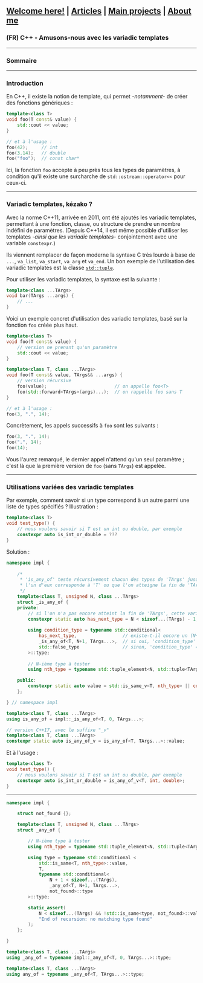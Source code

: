 ## [Welcome here!](https://vpenando.github.io) | [Articles](https://vpenando.github.io/articles.html) | [Main projects](https://vpenando.github.io/projects.html) | [About me](https://vpenando.github.io/about.html)

### (FR) C++ - Amusons-nous avec les variadic templates

---

### Sommaire

---

### Introduction
En C++, il existe la notion de template, qui permet *-notamment-* de créer des fonctions génériques :
```cpp
template<class T>
void foo(T const& value) {
    std::cout << value;
}

// et à l'usage :
foo(42);     // int
foo(3.14);   // double
foo("foo");  // const char*
```
Ici, la fonction `foo` accepte à peu près tous les types de paramètres, à condition qu'il existe une surcharche de `std::ostream::operator<<` pour ceux-ci.

---

### Variadic templates, kézako ?
Avec la norme C++11, arrivée en 2011, ont été ajoutés les variadic templates, permettant à une fonction, classe, ou structure de prendre un nombre indéfini de paramètres. (Depuis C++14, il est même possible d'utiliser les templates *-ainsi que les variadic templates-* conjointement avec une variable `constexpr`.)

Ils viennent remplacer de façon moderne la syntaxe C très lourde à base de `...`, `va_list`, `va_start`, `va_arg` et `va_end`.
Un bon exemple de l'utilisation des variadic templates est la classe [`std::tuple`](https://en.cppreference.com/w/cpp/utility/tuple).

Pour utiliser les variadic templates, la syntaxe est la suivante :
```cpp
template<class ...TArgs>
void bar(TArgs ...args) {
    // ...
}
```
Voici un exemple concret d'utilisation des variadic templates, basé sur la fonction `foo` créée plus haut.
```cpp
template<class T>
void foo(T const& value) {
    // version ne prenant qu'un paramètre
    std::cout << value;
}

template<class T, class ...TArgs>
void foo(T const& value, TArgs&& ...args) {
    // version récursive
    foo(value);                         // on appelle foo<T>
    foo(std::forward<TArgs>(args)...);  // on rappelle foo sans T
}

// et à l'usage :
foo(3, ".", 14);
```
Concrètement, les appels successifs à `foo` sont les suivants :
```cpp
foo(3, ".", 14);
foo(".", 14);
foo(14);
```
Vous l'aurez remarqué, le dernier appel n'attend qu'un seul paramètre ; c'est là que la première version de `foo` (sans `TArgs`) est appelée.

---

### Utilisations variées des variadic templates
Par exemple, comment savoir si un type correspond à un autre parmi une liste de types spécifiés ? Illustration :
```cpp
template<class T>
void test_type() {
    // nous voulons savoir si T est un int ou double, par exemple
    constexpr auto is_int_or_double = ???
}
```
Solution :
```cpp
namespace impl {
    
    /*
     * 'is_any_of' teste récursivement chacun des types de 'TArgs' jusqu'à-ce que
     * l'un d'eux corresponde à 'T' ou que l'on atteigne la fin de 'TArgs'.
     */
    template<class T, unsigned N, class ...TArgs>
    struct _is_any_of {
    private:
        // si l'on n'a pas encore atteint la fin de 'TArgs', cette variable vaut true
        constexpr static auto has_next_type = N < sizeof...(TArgs) - 1;
        
        using condition_type = typename std::conditional<
            has_next_type,                 // existe-t-il encore un (N+1)-ième type ?
            _is_any_of<T, N+1, TArgs...>,  // si oui, 'condition_type' = '_is_any_of<T, N+1, TArgs...>'
            std::false_type                // sinon, 'condition_type' = 'std::false_type'
        >::type;
        
        // N-ième type à tester
        using nth_type = typename std::tuple_element<N, std::tuple<TArgs...>>::type;

    public:
        constexpr static auto value = std::is_same_v<T, nth_type> || condition_type::value;
    };

} // namespace impl

template<class T, class ...TArgs>
using is_any_of = impl::_is_any_of<T, 0, TArgs...>;

// version C++17, avec le suffixe "_v"
template<class T, class ...TArgs>
constexpr static auto is_any_of_v = is_any_of<T, TArgs...>::value;
```
Et à l'usage :
```cpp
template<class T>
void test_type() {
    // nous voulons savoir si T est un int ou double, par exemple
    constexpr auto is_int_or_double = is_any_of_v<T, int, double>;
}
```



---



```cpp
namespace impl {

    struct not_found {};

    template<class T, unsigned N, class ...TArgs>
    struct _any_of {

        // N-ième type à tester
        using nth_type = typename std::tuple_element<N, std::tuple<TArgs...>>::type;

        using type = typename std::conditional <
            std::is_same<T, nth_type>::value,
            T,
            typename std::conditional<
                N + 1 < sizeof...(TArgs),
                _any_of<T, N+1, TArgs...>,
                not_found>::type
        >::type;

        static_assert(
            N < sizeof...(TArgs) && !std::is_same<type, not_found>::value,
            "End of recursion: no matching type found"
        );
    };

}

template<class T, class ...TArgs>
using _any_of = typename impl::_any_of<T, 0, TArgs...>::type;

template<class T, class ...TArgs>
using any_of = typename _any_of<T, TArgs...>::type;
```
